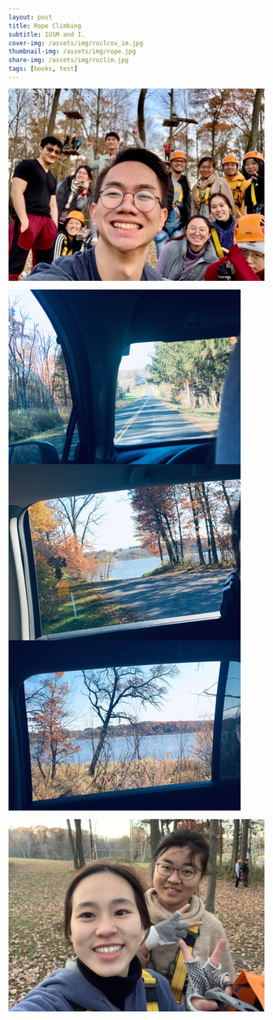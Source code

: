 ```yaml
---
layout: post
title: Rope Climbing
subtitle: IUSM and I.
cover-img: /assets/img/roclcov_im.jpg
thumbnail-img: /assets/img/rope.jpg
share-img: /assets/img/roclim.jpg
tags: [books, test]
---
```


![](/assets/img/roclim.jpg)

![](/assets/img/roclii.jpg)

![](/assets/img/roclimi.jpg)
